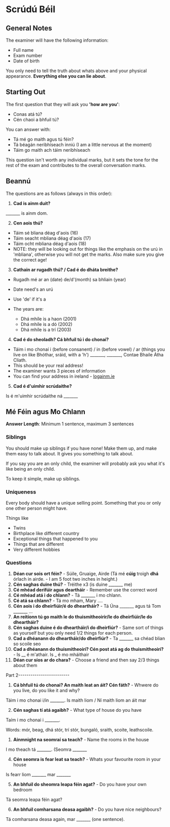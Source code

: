 # Scrúdú Béil

## General Notes

The examiner will have the following information:

- Full name
- Exam number
- Date of birth

You only need to tell the truth about whats above and your physical appearance.
**Everything else you can lie about**.

## Starting Out

The first question that they will ask you **'how are you'**:

- Conas atá tú?
- Cén chaoi a bhfuil tú?

You can answer with:

- Tá mé go maith agus tú féin?
- Tá béagán neribhíseach inniú (I am a little nervous at the moment)
- Táim go maith ach táim neribhíseach

This question isn't worth any individual marks, but it sets the tone for the rest of the exam and contributes to the overall conversation marks.

## Beannú

The questions are as follows (always in this order):

1. **Cad is ainm duit?**

\_\_\_\_\_\_\_ is ainm dom.

2. **Cen aois thú?**

- Táim sé bliana déag d'aois (16)
- Táim seacht mbliana déag d'aois (17)
- Táim ocht mbliana déag d'aois (18)
- NOTE: they will be looking out for things like the emphasis on the urú in 'mbliana', otherwise you will not get the marks. Also make sure you give the correct age!

3. **Cathain ar rugadh thú? / Cad é do dháta breithe?**

- Rugadh mé ar an (date) de/d'(month) sa bhliain (year)
- Date need's an urú
- Use 'de' if it's a
- The years are:

  - Dhá mhíle is a haon (2001)
  - Dhá mhíle is a dó (2002)
  - Dhá mhíle is a trí (2003)

4. **Cad é do sheoladh? Cá bhfuil tú i do chonaí?**

- Táim i mo chonaí i (before consanent) / in (before vowel) / ar (things you live on like Bhóthar, sráid, with a 'h')
  \_\_\_\_\_\_\_, \_\_\_\_\_\_\_, Contae Bhaile Átha Cliath.
- This should be your real address!
- The examiner wants 3 pieces of information
- You can find your address in ireland - [logainm.ie](http://logainm.ie)

5. **Cad é d'uimhir scrúdaithe?**

Is é m'uimhir scrúdaithe ná \_\_\_\_\_\_\_

## Mé Féin agus Mo Chlann

**Answer Length**: Minimum 1 sentence, maximum 3 sentences

### Siblings

You should make up siblings if you have none! Make them up, and make them easy to talk about.
It gives you something to talk about.

If you say you are an only child, the examiner will probably ask you what it's like being an only child.

To keep it simple, make up siblings.

### Uniqueness

Every body should have a unique selling point. Something that you or only one other person might have.

Things like 

* Twins
* Birthplace like different country
* Exceptional things that happened to you
* Things that are different
* Very different hobbies

### Questions

1. **Déan cur sois ort féin?** - Súile, Gruaige, Airde (Tá mé **cúig** troigh **dhá** órlach in airde. - I am 5 foot two inches in height.)
2. **Cén saghas duine thú?** - Tréithe x3 (is duine \_\_\_\_\_\_\_ me)
3. **Cé mhéad derifúir agus deartháir** - Remember use the correct word
4. **Cé mhéad atá i do chlann?** - Tá \_\_\_\_\_\_\_ i mo chlann.
5. **Cé atá sa chlann?** - Tá mo mham, Mary ....
6. **Cén aois i do dheirfiúir/é do dheartháir?** - Tá Úna \_\_\_\_\_\_\_ agus tá Tom  \_\_\_\_\_\_\_ ...
7. **An reitíonn tú go maith le do thuismitheoirir/le do dheirfiúir/le do dheartháir?**
8. **Cén saghas duine é do dheartháir/i do dheirfiúr?** - Same sort of things as yourself but you only need 1/2 things for each person.
9.  **Cad a dhéanann do dheartháir/do dheirfiúr?** - Ta \_\_\_\_\_\_\_ sa chéad blian so scoile seo
10. **Cad a dhéanann do thuismitheoirí? Cén post atá ag do thuismitheoiri?** - Is __ é m'athair. Is _ é mo mháithair
11. **Déan cur síos ar do chara?** - Choose a friend and then say 2/3 things about them

Part 2-------------------------

1. **Cá bhfuil tú do chonai? An maith leat an áit? Cén fáth?** - Whwere do you live, do you like it and why?

Táim i mo chonai i/in \_\_\_\_\_\_\_. 
Is maith liom / Ní maith liom an áit mar

2. **Cén saghas tí atá agaibh?** - What type of house do you have

Taím i mo chonai i \_\_\_\_\_\_\_.

Words: mór, beag, dhá stór, trí stór, bungaló, sraith, scoite, leathscoile.

1. **Ainmnight na seomraí sa teach?** - Name the rooms in the house

I mo theach tá \_\_\_\_\_\_\_. (Seomra \_\_\_\_\_\_\_

4. **Cén seomra is fear leat sa teach?** - Whats your favourite room in your house

Is fearr liom \_\_\_\_\_\_\_ mar \_\_\_\_\_\_\_

5. **An bhfuil do sheomra leapa féin agat?** - Do you have your own bedroom

Tá seomra leapa féin agat?

6. **An bhfuil comharsana deasa agaibh?** - Do you have nice neighbours?

Tá comharsana deasa again, mar \_\_\_\_\_\_\_ (one sentence).